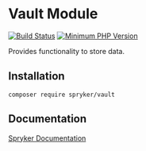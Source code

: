 # Vault Module
[![Build Status](https://travis-ci.org/spryker/vault.svg)](https://travis-ci.org/spryker/vault)
[![Minimum PHP Version](https://img.shields.io/badge/php-%3E%3D%207.2-8892BF.svg)](https://php.net/)

Provides functionality to store data.  

## Installation

```
composer require spryker/vault
```

## Documentation

[Spryker Documentation](https://documentation.spryker.com/module_guide/overview.htm)
